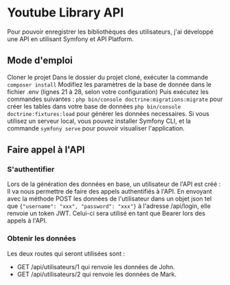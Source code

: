 # Youtube Library API
Pour pouvoir enregistrer les bibliothèques des utilisateurs, j'ai développé une API en utilisant Symfony et API Platform.

## Mode d'emploi
Cloner le projet
Dans le dossier du projet cloné, exécuter la commande ```composer install```
Modifiez les paramètres de la base de donnée dans le fichier .env (lignes 21 à 28, selon votre configuration)
Puis exécutez les commandes suivantes :
```php bin/console doctrine:migrations:migrate``` pour créer les tables dans votre base de données
```php bin/console doctrine:fixtures:load``` pour générer les données necessaires.
Si vous utilisez un serveur local, vous pouvez installer Symfony CLI, et la commande ```symfony serve``` pour pouvoir visualiser l'application.

## Faire appel à l'API
### S'authentifier
Lors de la génération des données en base, un utilisateur de l'API est créé : Il va nous permettre de faire des appels authentifiés à l'API.
En envoyant avec la méthode POST les données de l'utilisateur dans un objet json tel que ```{"username": "xxx", "password": "xxx"}``` à l'adresse /api/login, elle renvoie un token JWT.
Celui-ci sera utilisé en tant que Bearer lors des appels à l'API.

### Obtenir les données
Les deux routes qui seront utilisées sont :
- GET /api/utilisateurs/1 qui renvoie les données de John.
- GET /api/utilisateurs/2 qui renvoie les données de Mark.
